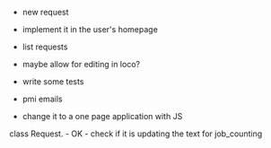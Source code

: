 
* new request
- implement it in the user's homepage

* list requests
- maybe allow for editing in loco?

* write some tests

* pmi emails
- change it to a one page application with JS

class Request. - OK - check if it is updating the text for job_counting